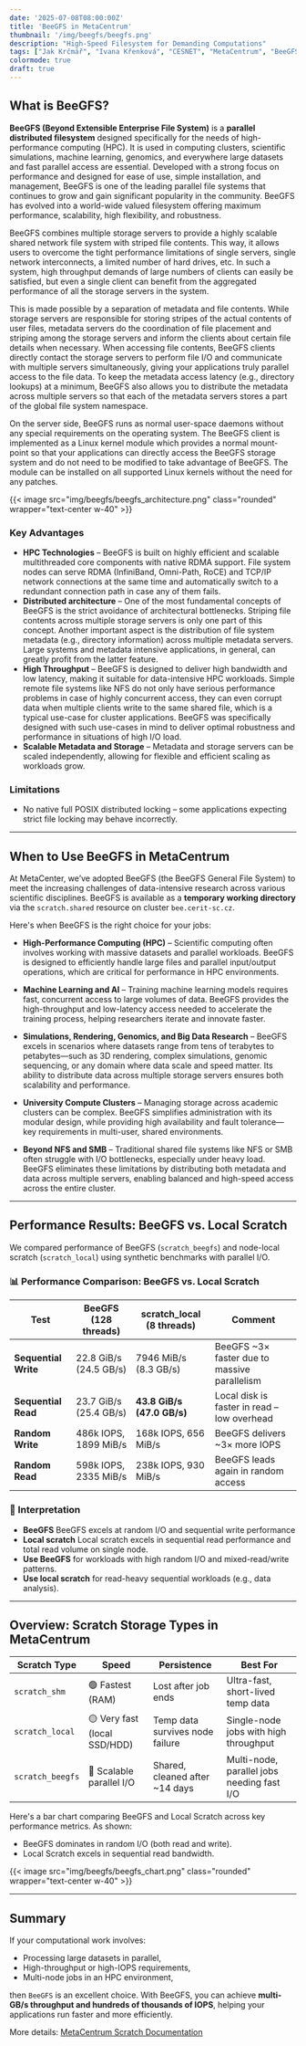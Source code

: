 ```yaml
---
date: '2025-07-08T08:00:00Z'
title: 'BeeGFS in MetaCentrum'
thumbnail: '/img/beegfs/beegfs.png'
description: "High-Speed Filesystem for Demanding Computations"
tags: ["Jak Krčmář", "Ivana Křenková", "CESNET", "MetaCentrum", "BeeGFS"]
colormode: true
draft: true
---
```




## What is BeeGFS?

**BeeGFS (Beyond Extensible Enterprise File System)** is a **parallel distributed filesystem** designed specifically for the needs of high-performance computing (HPC). It is used in computing clusters, scientific simulations, machine learning, genomics, and everywhere large datasets and fast parallel access are essential.
Developed with a strong focus on performance and designed for ease of use, simple installation, and management, BeeGFS is one of the leading parallel file systems that continues to grow and gain significant popularity in the community. BeeGFS has evolved into a world-wide valued filesystem offering maximum performance, scalability, high flexibility, and robustness.

BeeGFS combines multiple storage servers to provide a highly scalable shared network file system with striped file contents. This way, it allows users to overcome the tight performance limitations of single servers, single network interconnects, a limited number of hard drives, etc. In such a system, high throughput demands of large numbers of clients can easily be satisfied, but even a single client can benefit from the aggregated performance of all the storage servers in the system.

This is made possible by a separation of metadata and file contents. While storage servers are responsible for storing stripes of the actual contents of user files, metadata servers do the coordination of file placement and striping among the storage servers and inform the clients about certain file details when necessary. When accessing file contents, BeeGFS clients directly contact the storage servers to perform file I/O and communicate with multiple servers simultaneously, giving your applications truly parallel access to the file data. To keep the metadata access latency (e.g., directory lookups) at a minimum, BeeGFS also allows you to distribute the metadata across multiple servers so that each of the metadata servers stores a part of the global file system namespace.

On the server side, BeeGFS runs as normal user-space daemons without any special requirements on the operating system. The BeeGFS client is implemented as a Linux kernel module which provides a normal mount-point so that your applications can directly access the BeeGFS storage system and do not need to be modified to take advantage of BeeGFS. The module can be installed on all supported Linux kernels without the need for any patches.

{{< image src="img/beegfs/beegfs_architecture.png" class="rounded" wrapper="text-center w-40" >}}



### Key Advantages

- **HPC Technologies** – BeeGFS is built on highly efficient and scalable multithreaded core components with native RDMA support. File system nodes can serve RDMA (InfiniBand, Omni-Path, RoCE) and TCP/IP network connections at the same time and automatically switch to a redundant connection path in case any of them fails.
- **Distributed architecture** – One of the most fundamental concepts of BeeGFS is the strict avoidance of architectural bottlenecks. Striping file contents across multiple storage servers is only one part of this concept. Another important aspect is the distribution of file system metadata (e.g., directory information) across multiple metadata servers. Large systems and metadata intensive applications, in general, can greatly profit from the latter feature.
- **High Throughput** – BeeGFS is designed to deliver high bandwidth and low latency, making it suitable for data-intensive HPC workloads. Simple remote file systems like NFS do not only have serious performance problems in case of highly concurrent access, they can even corrupt data when multiple clients write to the same shared file, which is a typical use-case for cluster applications. BeeGFS was specifically designed with such use-cases in mind to deliver optimal robustness and performance in situations of high I/O load.
- **Scalable Metadata and Storage** – Metadata and storage servers can be scaled independently, allowing for flexible and efficient scaling as workloads grow.

### Limitations

- No native full POSIX distributed locking – some applications expecting strict file locking may behave incorrectly.

---

## When to Use BeeGFS in MetaCentrum

At MetaCenter, we’ve adopted BeeGFS (the BeeGFS General File System) to meet the increasing challenges of data-intensive research across various scientific disciplines. 
BeeGFS is available as a **temporary working directory** via the `scratch.shared` resource on cluster `bee.cerit-sc.cz`.

Here's when BeeGFS is the right choice for your jobs:

- **High-Performance Computing (HPC)** – Scientific computing often involves working with massive datasets and parallel workloads. BeeGFS is designed to efficiently handle large files and parallel input/output operations, which are critical for performance in HPC environments.

- **Machine Learning and AI** – Training machine learning models requires fast, concurrent access to large volumes of data. BeeGFS provides the high-throughput and low-latency access needed to accelerate the training process, helping researchers iterate and innovate faster.

- **Simulations, Rendering, Genomics, and Big Data Research** – BeeGFS excels in scenarios where datasets range from tens of terabytes to petabytes—such as 3D rendering, complex simulations, genomic sequencing, or any domain where data scale and speed matter. Its ability to distribute data across multiple storage servers ensures both scalability and performance.

- **University Compute Clusters** – Managing storage across academic clusters can be complex. BeeGFS simplifies administration with its modular design, while providing high availability and fault tolerance—key requirements in multi-user, shared environments.

- **Beyond NFS and SMB** – Traditional shared file systems like NFS or SMB often struggle with I/O bottlenecks, especially under heavy load. BeeGFS eliminates these limitations by distributing both metadata and data across multiple servers, enabling balanced and high-speed access across the entire cluster.


---

## Performance Results: BeeGFS vs. Local Scratch

We compared performance of BeeGFS (`scratch_beegfs`) and node-local scratch (`scratch_local`) using synthetic benchmarks with parallel I/O.

### 📊 Performance Comparison: BeeGFS vs. Local Scratch

| Test                 | BeeGFS (128 threads)   | scratch\_local (8 threads) | Comment                                       |
| -------------------- | ---------------------- | -------------------------- | --------------------------------------------- |
| **Sequential Write** | 22.8 GiB/s (24.5 GB/s) | 7946 MiB/s (8.3 GB/s)      | BeeGFS \~3× faster due to massive parallelism |
| **Sequential Read**  | 23.7 GiB/s (25.4 GB/s) | **43.8 GiB/s (47.0 GB/s)** | Local disk is faster in read – low overhead   |
| **Random Write**     | 486k IOPS, 1899 MiB/s  | 168k IOPS, 656 MiB/s       | BeeGFS delivers \~3× more IOPS                |
| **Random Read**      | 598k IOPS, 2335 MiB/s  | 238k IOPS, 930 MiB/s       | BeeGFS leads again in random access           |

### 📝 Interpretation

- **BeeGFS** BeeGFS excels at random I/O and sequential write performance
- **Local scratch** Local scratch excels in sequential read performance and total read volume on single node.
- **Use BeeGFS** for workloads with high random I/O and mixed-read/write patterns.
- **Use local scratch** for read-heavy sequential workloads (e.g., data analysis).

---

## Overview: Scratch Storage Types in MetaCentrum

| Scratch Type     | Speed                        | Persistence                     | Best For                                   |
| ---------------- | ---------------------------- | ------------------------------- | ------------------------------------------ |
| `scratch_shm`    | 🟢 Fastest (RAM)             | Lost after job ends             | Ultra-fast, short-lived temp data          |
| `scratch_local`  | 🟡 Very fast (local SSD/HDD) | Temp data survives node failure | Single-node jobs with high throughput      |
| `scratch_beegfs` | 🔵 Scalable parallel I/O     | Shared, cleaned after \~14 days | Multi-node, parallel jobs needing fast I/O |


Here's a bar chart comparing BeeGFS and Local Scratch across key performance metrics. As shown:

- BeeGFS dominates in random I/O (both read and write).
- Local Scratch excels in sequential read bandwidth.

{{< image src="img/beegfs/beegfs_chart.png" class="rounded" wrapper="text-center w-40" >}}

---

## Summary

If your computational work involves:

- Processing large datasets in parallel,
- High-throughput or high-IOPS requirements,
- Multi-node jobs in an HPC environment,

then `BeeGFS` is an excellent choice. With BeeGFS, you can achieve **multi-GB/s throughput and hundreds of thousands of IOPS**, helping your applications run faster and more efficiently.

More details: [MetaCentrum Scratch Documentation](https://docs.metacentrum.cz/en/docs/computing/resources/resources#scratch-directory)
